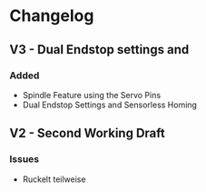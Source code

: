 # Changelog

## V3 - Dual Endstop settings and

### Added

- Spindle Feature using the Servo Pins
- Dual Endstop Settings and Sensorless Homing

## V2 - Second Working Draft

### Issues

- Ruckelt teilweise

